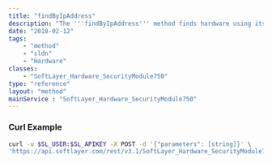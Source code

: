 ```yaml
---
title: "findByIpAddress"
description: "The '''findByIpAddress''' method finds hardware using its primary public or private IP address. IP addresses that have a secondary subnet tied to the hardware will not return the hardware. If no hardware is found, no errors are generated and no data is returned. "
date: "2018-02-12"
tags:
    - "method"
    - "sldn"
    - "Hardware"
classes:
    - "SoftLayer_Hardware_SecurityModule750"
type: "reference"
layout: "method"
mainService : "SoftLayer_Hardware_SecurityModule750"
---
```


### Curl Example
```bash
curl -u $SL_USER:$SL_APIKEY -X POST -d '{"parameters": [string]}' \
'https://api.softlayer.com/rest/v3.1/SoftLayer_Hardware_SecurityModule750/findByIpAddress'
```
